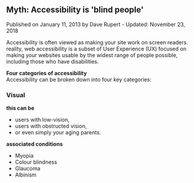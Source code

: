 
<body>

<article>
  
   
  <h1>Myth: Accessibility is 'blind people'</h1>

  

  <p> <italic> Published on January 11, 2013 by Dave Rupert - Updated: November 23, 2018 </italic> </p>
  <p>Accessibility is often viewed as making your site work on screen readers.   
        reality, web accessibility is a subset of User Experience (UX) 
         focused on making your websites usable by the widest range of people possible, 
          including those who have disabilities.</p>
          <p> <strong>Four categories of accessibility</strong><br>
                Accessibility can be broken down into four key categories:</p>
                 <section>
                        <h3>Visual</h3>
                        <p>
                        <strong>this can be </strong> 
                          <ul>
                                <li>users with low-vision,</li>
                                <li>users with obstructed vision,</li>
                                <li>or even simply your aging parents.</li>
                              </ul>
                              <p> <strong>associated conditions</strong></p>
                              <ul><li>Myopia</li><li> Colour blindness</li>
                                                    <li>Glaucoma</li>
                                                            <li> Albinism</li>
                              </ul>
                        </p>
                      </section>
          
        


      
                                              
</article>

</body>

